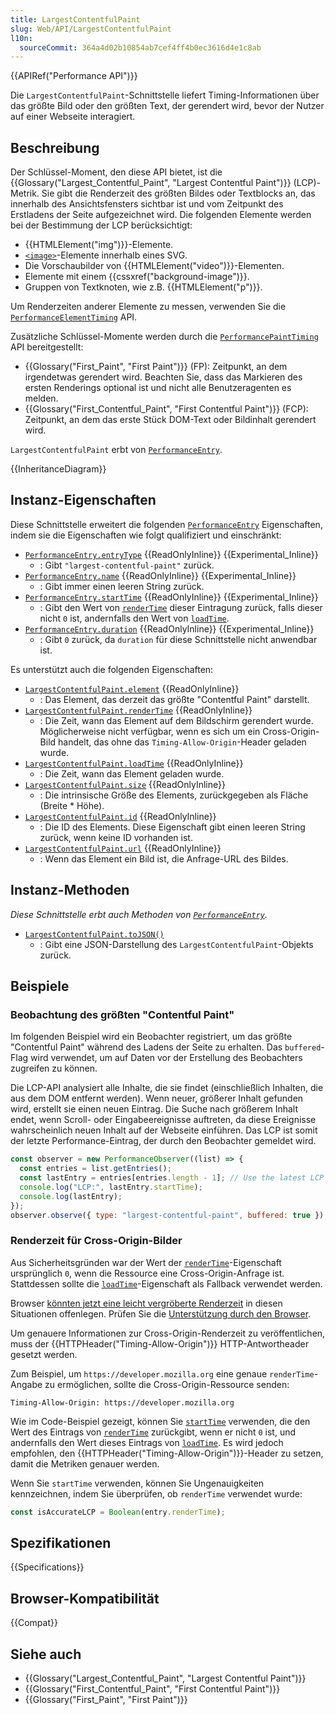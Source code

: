 ```yaml
---
title: LargestContentfulPaint
slug: Web/API/LargestContentfulPaint
l10n:
  sourceCommit: 364a4d02b10854ab7cef4ff4b0ec3616d4e1c8ab
---
```


{{APIRef("Performance API")}}

Die `LargestContentfulPaint`-Schnittstelle liefert Timing-Informationen über das größte Bild oder den größten Text, der gerendert wird, bevor der Nutzer auf einer Webseite interagiert.

## Beschreibung

Der Schlüssel-Moment, den diese API bietet, ist die {{Glossary("Largest_Contentful_Paint", "Largest Contentful Paint")}} (LCP)-Metrik. Sie gibt die Renderzeit des größten Bildes oder Textblocks an, das innerhalb des Ansichtsfensters sichtbar ist und vom Zeitpunkt des Erstladens der Seite aufgezeichnet wird. Die folgenden Elemente werden bei der Bestimmung der LCP berücksichtigt:

- {{HTMLElement("img")}}-Elemente.
- [`<image>`](/de/docs/Web/SVG/Reference/Element/image)-Elemente innerhalb eines SVG.
- Die Vorschaubilder von {{HTMLElement("video")}}-Elementen.
- Elemente mit einem {{cssxref("background-image")}}.
- Gruppen von Textknoten, wie z.B. {{HTMLElement("p")}}.

Um Renderzeiten anderer Elemente zu messen, verwenden Sie die [`PerformanceElementTiming`](/de/docs/Web/API/PerformanceElementTiming) API.

Zusätzliche Schlüssel-Momente werden durch die [`PerformancePaintTiming`](/de/docs/Web/API/PerformancePaintTiming) API bereitgestellt:

- {{Glossary("First_Paint", "First Paint")}} (FP): Zeitpunkt, an dem irgendetwas gerendert wird. Beachten Sie, dass das Markieren des ersten Renderings optional ist und nicht alle Benutzeragenten es melden.
- {{Glossary("First_Contentful_Paint", "First Contentful Paint")}} (FCP): Zeitpunkt, an dem das erste Stück DOM-Text oder Bildinhalt gerendert wird.

`LargestContentfulPaint` erbt von [`PerformanceEntry`](/de/docs/Web/API/PerformanceEntry).

{{InheritanceDiagram}}

## Instanz-Eigenschaften

Diese Schnittstelle erweitert die folgenden [`PerformanceEntry`](/de/docs/Web/API/PerformanceEntry) Eigenschaften, indem sie die Eigenschaften wie folgt qualifiziert und einschränkt:

- [`PerformanceEntry.entryType`](/de/docs/Web/API/PerformanceEntry/entryType) {{ReadOnlyInline}} {{Experimental_Inline}}
  - : Gibt `"largest-contentful-paint"` zurück.
- [`PerformanceEntry.name`](/de/docs/Web/API/PerformanceEntry/name) {{ReadOnlyInline}} {{Experimental_Inline}}
  - : Gibt immer einen leeren String zurück.
- [`PerformanceEntry.startTime`](/de/docs/Web/API/PerformanceEntry/startTime) {{ReadOnlyInline}} {{Experimental_Inline}}
  - : Gibt den Wert von [`renderTime`](/de/docs/Web/API/LargestContentfulPaint/renderTime) dieser Eintragung zurück, falls dieser nicht `0` ist, andernfalls den Wert von [`loadTime`](/de/docs/Web/API/LargestContentfulPaint/loadTime).
- [`PerformanceEntry.duration`](/de/docs/Web/API/PerformanceEntry/duration) {{ReadOnlyInline}} {{Experimental_Inline}}
  - : Gibt `0` zurück, da `duration` für diese Schnittstelle nicht anwendbar ist.

Es unterstützt auch die folgenden Eigenschaften:

- [`LargestContentfulPaint.element`](/de/docs/Web/API/LargestContentfulPaint/element) {{ReadOnlyInline}}
  - : Das Element, das derzeit das größte "Contentful Paint" darstellt.
- [`LargestContentfulPaint.renderTime`](/de/docs/Web/API/LargestContentfulPaint/renderTime) {{ReadOnlyInline}}
  - : Die Zeit, wann das Element auf dem Bildschirm gerendert wurde. Möglicherweise nicht verfügbar, wenn es sich um ein Cross-Origin-Bild handelt, das ohne das `Timing-Allow-Origin`-Header geladen wurde.
- [`LargestContentfulPaint.loadTime`](/de/docs/Web/API/LargestContentfulPaint/loadTime) {{ReadOnlyInline}}
  - : Die Zeit, wann das Element geladen wurde.
- [`LargestContentfulPaint.size`](/de/docs/Web/API/LargestContentfulPaint/size) {{ReadOnlyInline}}
  - : Die intrinsische Größe des Elements, zurückgegeben als Fläche (Breite \* Höhe).
- [`LargestContentfulPaint.id`](/de/docs/Web/API/LargestContentfulPaint/id) {{ReadOnlyInline}}
  - : Die ID des Elements. Diese Eigenschaft gibt einen leeren String zurück, wenn keine ID vorhanden ist.
- [`LargestContentfulPaint.url`](/de/docs/Web/API/LargestContentfulPaint/url) {{ReadOnlyInline}}
  - : Wenn das Element ein Bild ist, die Anfrage-URL des Bildes.

## Instanz-Methoden

_Diese Schnittstelle erbt auch Methoden von [`PerformanceEntry`](/de/docs/Web/API/PerformanceEntry)._

- [`LargestContentfulPaint.toJSON()`](/de/docs/Web/API/LargestContentfulPaint/toJSON)
  - : Gibt eine JSON-Darstellung des `LargestContentfulPaint`-Objekts zurück.

## Beispiele

### Beobachtung des größten "Contentful Paint"

Im folgenden Beispiel wird ein Beobachter registriert, um das größte "Contentful Paint" während des Ladens der Seite zu erhalten. Das `buffered`-Flag wird verwendet, um auf Daten vor der Erstellung des Beobachters zugreifen zu können.

Die LCP-API analysiert alle Inhalte, die sie findet (einschließlich Inhalten, die aus dem DOM entfernt werden). Wenn neuer, größerer Inhalt gefunden wird, erstellt sie einen neuen Eintrag. Die Suche nach größerem Inhalt endet, wenn Scroll- oder Eingabeereignisse auftreten, da diese Ereignisse wahrscheinlich neuen Inhalt auf der Webseite einführen. Das LCP ist somit der letzte Performance-Eintrag, der durch den Beobachter gemeldet wird.

```js
const observer = new PerformanceObserver((list) => {
  const entries = list.getEntries();
  const lastEntry = entries[entries.length - 1]; // Use the latest LCP candidate
  console.log("LCP:", lastEntry.startTime);
  console.log(lastEntry);
});
observer.observe({ type: "largest-contentful-paint", buffered: true });
```

### Renderzeit für Cross-Origin-Bilder

Aus Sicherheitsgründen war der Wert der [`renderTime`](/de/docs/Web/API/LargestContentfulPaint/renderTime)-Eigenschaft ursprünglich `0`, wenn die Ressource eine Cross-Origin-Anfrage ist. Stattdessen sollte die [`loadTime`](/de/docs/Web/API/LargestContentfulPaint/loadTime)-Eigenschaft als Fallback verwendet werden.

Browser [könnten jetzt eine leicht vergröberte Renderzeit](https://github.com/w3c/paint-timing/issues/104) in diesen Situationen offenlegen. Prüfen Sie die [Unterstützung durch den Browser](#browser-kompatibilität).

Um genauere Informationen zur Cross-Origin-Renderzeit zu veröffentlichen, muss der {{HTTPHeader("Timing-Allow-Origin")}} HTTP-Antwortheader gesetzt werden.

Zum Beispiel, um `https://developer.mozilla.org` eine genaue `renderTime`-Angabe zu ermöglichen, sollte die Cross-Origin-Ressource senden:

```http
Timing-Allow-Origin: https://developer.mozilla.org
```

Wie im Code-Beispiel gezeigt, können Sie [`startTime`](/de/docs/Web/API/PerformanceEntry/startTime) verwenden, die den Wert des Eintrags von [`renderTime`](/de/docs/Web/API/LargestContentfulPaint/renderTime) zurückgibt, wenn er nicht `0` ist, und andernfalls den Wert dieses Eintrags von [`loadTime`](/de/docs/Web/API/LargestContentfulPaint/loadTime). Es wird jedoch empfohlen, den {{HTTPHeader("Timing-Allow-Origin")}}-Header zu setzen, damit die Metriken genauer werden.

Wenn Sie `startTime` verwenden, können Sie Ungenauigkeiten kennzeichnen, indem Sie überprüfen, ob `renderTime` verwendet wurde:

```js
const isAccurateLCP = Boolean(entry.renderTime);
```

## Spezifikationen

{{Specifications}}

## Browser-Kompatibilität

{{Compat}}

## Siehe auch

- {{Glossary("Largest_Contentful_Paint", "Largest Contentful Paint")}}
- {{Glossary("First_Contentful_Paint", "First Contentful Paint")}}
- {{Glossary("First_Paint", "First Paint")}}
